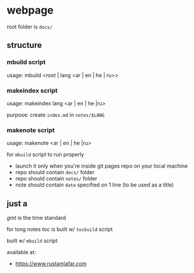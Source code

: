 # webpage

root folder is `docs/`

## structure

### mbuild script

usage: mbuild <root | lang <ar | en | he | ru>>

### makeindex script

usage: makeindex lang <ar | en | he |ru>

purpose: create `index.md` in `notes/$LANG`

### makenote script

usage: makenote <ar | en | he |ru>

for `mbuild` script to run properly

* launch it only when you're inside git pages repo on your local machine
* repo should contain `docs/` folder
* repo should contain `notes/` folder
* note should contain `date` specified on 1 line (to be used as a title)

## just a

*gmt* is the time standard

for long notes toc is built w/ `tocbuild` script

built w/ `mbuild` script

available at:

* https://www.rustamjafar.com
